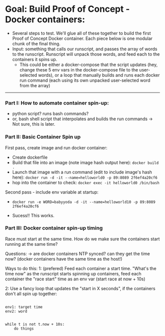 
# Goal: Build Proof of Concept - Docker containers:

- Several steps to test. We'll glue all of these together to build the first Proof of Concept Docker container. Each piece below is one modular chunk of the final thing.
- Input: something that calls our runscript, and passes the array of words to the runscript. Runscript will unpack those words, and feed each to the containers it spins up.
  - This could be either a docker-compose that the script updates (hey, change these 5 env vars in the docker-compose file to the user-selected words), or a loop that manually builds and runs each docker run command (each using its own unpacked user-selected word from the array)

------

### Part I: How to automate container spin-up:

- python script? runs bash commands?
- or, bash shell script that interpolates and builds the run commands
-> Not sure, this is later.

### Part II: Basic Container Spin up
First pass, create image and run docker container:

* Create dockerfile
* Build that file into an image (note image hash output here): `docker build .`
* Launch that image with a run command (edit to include image's hash here): `docker run -d -it --name=helloworld0 -p 89:8089 2f6ef4a20cf6`
* hop into the container to check: `docker exec -it helloworld0 /bin/bash`


Second pass - include env variable at startup:
* `docker run -e WORD=babyyoda -d -it --name=helloworld10 -p 89:8089 2f6ef4a20cf6`

- Sucess!! This works.

### Part III: Docker container spin-up timing
Race must start at the same time. How do we make sure the containers start running at the same time?

Questions:
-> are docker containers NTP synced?  can they get the time now? (docker containers have the same time as the host!)

Ways to do this:
1: (prefered) Feed each container a start time. "What's the time now"  as the runscript starts spinning up containers, feed each container the "race start" time as an env var (start race at now + 10s)

2: Use a fancy loop that updates the "start in X seconds", if the containers don't all spin up together:

```

env1: target time
env2: word


while t is not t.now + 10s:
    do things


```





